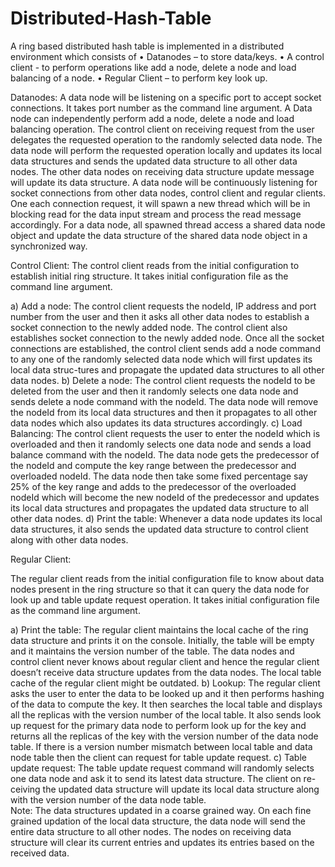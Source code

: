# Distributed-Hash-Table

A ring based distributed hash table is implemented in a distributed environment which consists of
•	Datanodes – to store data/keys.
•	A control client - to perform operations like add a node, delete a node and load balancing of a node.
•	Regular Client – to perform key look up.

Datanodes:
A data node will be listening on a specific port to accept socket connections. It takes port number as the command line argument. 
A Data node can independently perform add a node, delete a node and load balancing operation. The control client on receiving request 
from the user delegates the requested operation to the randomly selected data node. The data node will perform the requested operation 
locally and updates its local data structures and sends the updated data structure to all other data nodes. The other data nodes on 
receiving data structure update message will update its data structure. A data node will be continuously listening for socket connections
from other data nodes, control client and regular clients. One each connection request, it will spawn a new thread which will be in 
blocking read for the data input stream and process the read message accordingly. For a data node, all spawned thread access a shared 
data node object and update the data structure of the shared data node object in a synchronized way.

Control Client:
The control client reads from the initial configuration to establish initial ring structure. It takes initial configuration file as the 
command line argument. 
 
a)	Add a node: The control client requests the nodeId, IP address and port number from the user and then it asks all other data nodes
to establish a socket connection to the newly added node. The control client also establishes socket connection to the newly added node. Once all the socket connections are established, the control client sends add a node command to any one of the randomly selected data node which will first updates its local data struc-tures and propagate the updated data structures to all other data nodes.
b)	Delete a node: The control client requests the nodeId to be deleted from the user and then it randomly selects one data node and 
sends delete a node command with the nodeId. The data node will remove the nodeId from its local data structures and then it propagates
to all other data nodes which also updates its data structures accordingly.
c)	Load Balancing: The control client requests the user to enter the nodeId which is overloaded and then it randomly selects one data
node and sends a load balance command with the nodeId. The data node gets the predecessor of the nodeId and compute the key range between
the predecessor and overloaded nodeId. The data node then take some fixed percentage say 25% of the key range and adds to the predecessor
of the overloaded nodeId which will become the new nodeId of the predecessor and updates its local data structures and propagates the 
updated data structure to all other data nodes.
d)	Print the table: Whenever a data node updates its local data structures, it also sends the updated data structure to control client
along with other data nodes. 

Regular Client:

The regular client reads from the initial configuration file to know about data nodes present in the ring structure so that it can query
the data node for look up and table update request operation. It takes initial configuration file as the command line argument.
 

a)	Print the table: The regular client maintains the local cache of the ring data structure and prints it on the console. Initially, 
the table will be empty and it maintains the version number of the table. The data nodes and control client never knows about regular 
client and hence the regular client doesn’t receive data structure updates from the data nodes. The local table cache of the regular 
client might be outdated.
b)	Lookup: The regular client asks the user to enter the data to be looked up and it then performs hashing of the data to compute the
key. It then searches the local table and displays all the replicas with the version number of the local table. It also sends look up 
request for the primary data node to perform look up for the key and returns all the replicas of the key with the version number of the
data node table. If there is a version number mismatch between local table and data node table then the client can request for table 
update request.
c)	Table update request: The table update request command will randomly selects one data node and ask it to send its latest data 
structure. The client on re-ceiving the updated data structure will update its local data structure along with the version number of 
the data node table.    
Note: The data structures updated in a coarse grained way. On each fine grained updation of the local data structure, the data node will
send the entire data structure to all other nodes. The nodes on receiving data structure will clear its current entries and updates its 
entries based on the received data.

